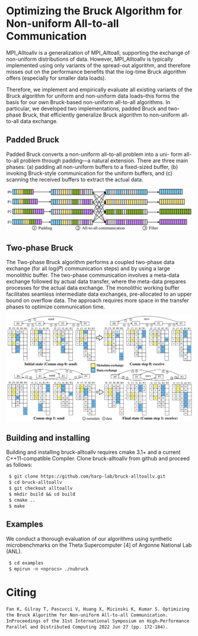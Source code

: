 # Optimizing the Bruck Algorithm for Non-uniform All-to-all Communication

MPI_Alltoallv is a generalization of MPI_Alltoall, supporting the exchange of non-uniform distributions of data. However, MPI_Alltoallv is typically implemented using only variants of the spread-out algorithm, and therefore misses out on the performance benefits that the log-time Bruck algorithm offers (especially for smaller data loads).

Therefore, we implement and empirically evaluate all existing variants of the Bruck algorithm for uniform and non-uniform data loads–this forms the basis for our own Bruck-based non-uniform all-to-all algorithms. In particular, we developed two implementations, padded Bruck and two-phase Bruck, that efficiently generalize Bruck algorithm to non-uniform all-to-all data exchange. 

## Padded Bruck 

Padded Bruck converts a non-uniform all-to-all problem into a uni- form all-to-all problem through padding—a natural extension. There are three main phases: (a) padding all non-uniform buffers to a fixed-sized buffer, (b) invoking Bruck-style communication for the uniform buffers, and (c) scanning the received buffers to extract the actual data.

<img src="https://github.com/harp-lab/bruck-alltoallv/blob/main/figs/padded_bruck.png" width="800"/>

## Two-phase Bruck

The Two-phase Bruck algorithm performs a coupled two-phase data exchange (for all log(𝑃) communication steps) and by using a large monolithic buffer. The two-phase communication involves a meta-data exchange followed by actual data transfer, where the meta-data prepares processes for the actual data exchange. The monolithic working buffer facilitates seamless intermediate data exchanges, pre-allocated to an upper bound on overflow data. The approach requires more space in the transfer phases to optimize communication time.

<img src="https://github.com/harp-lab/bruck-alltoallv/blob/main/figs/two_phase_alg.png" width="1000"/>

## Building and installing

Building and installing bruck-alltoallv requires cmake 3.1+ and a current C++11-compatible Compiler. Clone bruck-alltoallv from github and proceed
as follows:

     $ git clone https://github.com/harp-lab/bruck-alltoallv.git
     $ cd bruck-alltoallv
     $ git checkout alltoallv
     $ mkdir build && cd build
     $ cmake ..
     $ make

## Examples

We conduct a thorough evaluation of our algorithms using synthetic microbenchmarks on the Theta Supercomputer [4] of Argonne National Lab (ANL). 

     $ cd examples
     $ mpirun -n <nprocs> ./nubruck

# Citing 
```
Fan K, Gilray T, Pascucci V, Huang X, Micinski K, Kumar S. Optimizing the Bruck Algorithm for Non-uniform All-to-all Communication. InProceedings of the 31st International Symposium on High-Performance Parallel and Distributed Computing 2022 Jun 27 (pp. 172-184).
```
     
     

